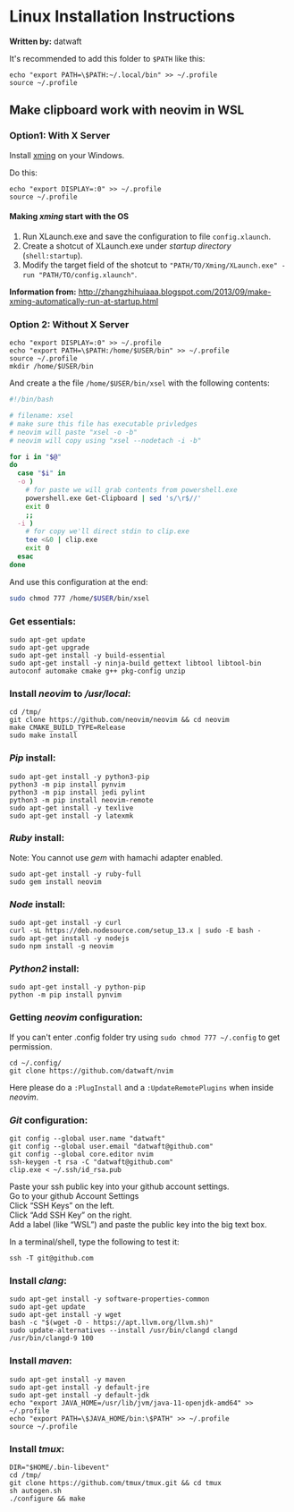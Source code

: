 # Linux Installation Instructions
**Written by:** datwaft

It's recommended to add this folder to `$PATH` like this:
```shell
echo "export PATH=\$PATH:~/.local/bin" >> ~/.profile
source ~/.profile
```

## Make clipboard work with neovim in WSL

### Option1: With X Server

Install [xming](https://sourceforge.net/projects/xming/) on your Windows.

Do this:

```shell
echo "export DISPLAY=:0" >> ~/.profile
source ~/.profile
```

#### Making _xming_ start with the OS

1. Run XLaunch.exe and save the configuration to file `config.xlaunch`.
2. Create a shotcut of XLaunch.exe under _startup directory_ (`shell:startup`).
3. Modify the target field of the shotcut to `"PATH/TO/Xming/XLaunch.exe" -run "PATH/TO/config.xlaunch"`.

**Information from:** http://zhangzhihuiaaa.blogspot.com/2013/09/make-xming-automatically-run-at-startup.html

### Option 2: Without X Server

```shell
echo "export DISPLAY=:0" >> ~/.profile
echo "export PATH=\$PATH:/home/$USER/bin" >> ~/.profile
source ~/.profile
mkdir /home/$USER/bin
```

And create a the file `/home/$USER/bin/xsel` with the following contents:

```bash
#!/bin/bash

# filename: xsel
# make sure this file has executable privledges
# neovim will paste "xsel -o -b"
# neovim will copy using "xsel --nodetach -i -b"

for i in "$@"
do
  case "$i" in
  -o )
    # for paste we will grab contents from powershell.exe
    powershell.exe Get-Clipboard | sed 's/\r$//'
    exit 0
    ;;
  -i )
    # for copy we'll direct stdin to clip.exe
    tee <&0 | clip.exe
    exit 0
  esac
done
```

And use this configuration at the end:

```bash
sudo chmod 777 /home/$USER/bin/xsel
```

### Get essentials:
```shell
sudo apt-get update
sudo apt-get upgrade
sudo apt-get install -y build-essential
sudo apt-get install -y ninja-build gettext libtool libtool-bin autoconf automake cmake g++ pkg-config unzip
```

### Install _neovim_ to _/usr/local_:
```shell
cd /tmp/
git clone https://github.com/neovim/neovim && cd neovim
make CMAKE_BUILD_TYPE=Release
sudo make install
```

### _Pip_ install:
```shell
sudo apt-get install -y python3-pip
python3 -m pip install pynvim
python3 -m pip install jedi pylint
python3 -m pip install neovim-remote
sudo apt-get install -y texlive
sudo apt-get install -y latexmk
```

### _Ruby_ install:
Note: You cannot use _gem_ with hamachi adapter enabled. 
```shell
sudo apt-get install -y ruby-full
sudo gem install neovim
```

### _Node_ install:
```shell
sudo apt-get install -y curl
curl -sL https://deb.nodesource.com/setup_13.x | sudo -E bash -
sudo apt-get install -y nodejs
sudo npm install -g neovim
```

### _Python2_ install:
```shell
sudo apt-get install -y python-pip
python -m pip install pynvim
```

### Getting _neovim_ configuration:
If you can't enter .config folder try using `sudo chmod 777 ~/.config` to get permission.
```shell
cd ~/.config/
git clone https://github.com/datwaft/nvim
```
Here please do a `:PlugInstall` and a `:UpdateRemotePlugins` when inside *neovim*.

### _Git_ configuration:
```shell
git config --global user.name "datwaft"
git config --global user.email "datwaft@github.com"
git config --global core.editor nvim
ssh-keygen -t rsa -C "datwaft@github.com"
clip.exe < ~/.ssh/id_rsa.pub
```
Paste your ssh public key into your github account settings.  
Go to your github Account Settings  
Click “SSH Keys” on the left.  
Click “Add SSH Key” on the right.  
Add a label (like “WSL”) and paste the public key into the big text box.  
  
In a terminal/shell, type the following to test it:  
```
ssh -T git@github.com
```

### Install _clang_:
```shell
sudo apt-get install -y software-properties-common
sudo apt-get update
sudo apt-get install -y wget
bash -c "$(wget -O - https://apt.llvm.org/llvm.sh)"
sudo update-alternatives --install /usr/bin/clangd clangd /usr/bin/clangd-9 100
```

### Install _maven_:
```shell
sudo apt-get install -y maven
sudo apt-get install -y default-jre
sudo apt-get install -y default-jdk
echo "export JAVA_HOME=/usr/lib/jvm/java-11-openjdk-amd64" >> ~/.profile
echo "export PATH=\$JAVA_HOME/bin:\$PATH" >> ~/.profile
source ~/.profile
```

### Install _tmux_:
```shell
DIR="$HOME/.bin-libevent"
cd /tmp/
git clone https://github.com/tmux/tmux.git && cd tmux
sh autogen.sh
./configure && make
```
